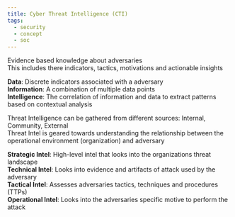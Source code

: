 ```yaml
---
title: Cyber Threat Intelligence (CTI)
tags:
  - security
  - concept
  - soc
---
```


Evidence based knowledge about adversaries  
This includes there indicators, tactics, motivations and actionable insights

**Data**: Discrete indicators associated with a adversary  
**Information**: A combination of multiple data points  
**Intelligence**: The correlation of information and data to extract patterns based on contextual analysis

Threat Intelligence can be gathered from different sources: Internal, Community, External  
Threat Intel is geared towards understanding the relationship  between the operational environment (organization) and adversary  

**Strategic Intel**: High-level intel that looks into the organizations threat landscape  
**Technical Intel**: Looks into evidence and artifacts of attack used by the adversary  
**Tactical Intel**: Assesses adversaries tactics, techniques and procedures (TTPs)  
**Operational Intel**: Looks into the adversaries specific motive to perform the attack